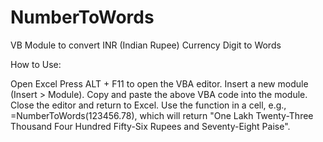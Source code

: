 # NumberToWords
VB Module to convert INR (Indian Rupee) Currency Digit to Words

How to Use:

Open Excel
Press ALT + F11 to open the VBA editor.
Insert a new module (Insert > Module).
Copy and paste the above VBA code into the module.
Close the editor and return to Excel.
Use the function in a cell, e.g., =NumberToWords(123456.78), which will return "One Lakh Twenty-Three Thousand Four Hundred Fifty-Six Rupees and Seventy-Eight Paise".
